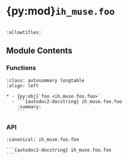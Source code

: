 # {py:mod}`ih_muse.foo`

```{py:module} ih_muse.foo
```

```{autodoc2-docstring} ih_muse.foo
:allowtitles:
```

## Module Contents

### Functions

````{list-table}
:class: autosummary longtable
:align: left

* - {py:obj}`foo <ih_muse.foo.foo>`
  - ```{autodoc2-docstring} ih_muse.foo.foo
    :summary:
    ```
````

### API

````{py:function} foo(bar: str) -> str
:canonical: ih_muse.foo.foo

```{autodoc2-docstring} ih_muse.foo.foo
```
````
